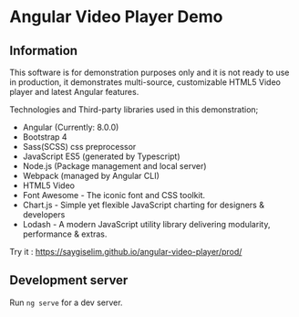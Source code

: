 # Angular Video Player Demo

## Information

This software is for demonstration purposes only and it is not ready to use in production, it demonstrates multi-source, customizable HTML5 Video player and latest Angular features.

Technologies and Third-party libraries used in this demonstration;

- Angular (Currently: 8.0.0)
- Bootstrap 4
- Sass(SCSS) css preprocessor
- JavaScript ES5 (generated by Typescript)
- Node.js (Package management and local server)
- Webpack (managed by Angular CLI)
- HTML5 Video
- Font Awesome - The iconic font and CSS toolkit.
- Chart.js - Simple yet flexible JavaScript charting for designers & developers
- Lodash - A modern JavaScript utility library delivering modularity, performance & extras.

Try it : https://saygiselim.github.io/angular-video-player/prod/

## Development server

Run `ng serve` for a dev server.
